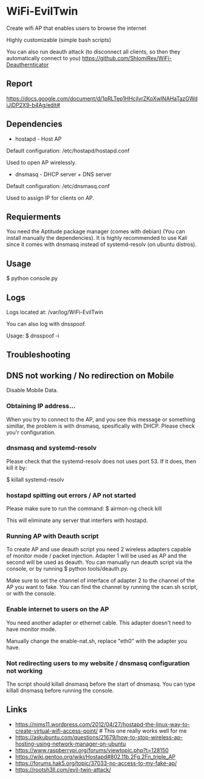 # WiFi-EvilTwin 
Create wifi AP that enables users to browse the internet

Highly customizable (simple bash scripts)

You can also run deauth attack (to disconnect all clients, so then they automatically connect to you)
https://github.com/ShlomiRex/WiFi-Deauthernticator

## Report
https://docs.google.com/document/d/1pRLTep1HHcjlyrZKoXwlNAHaTazGWdiJjDP2X9-b4Ag/edit#

## Dependencies

* hostapd - Host AP

Default configuration: /etc/hostapd/hostapd.conf

Used to open AP wirelessly.


* dnsmasq - DHCP server + DNS server

Default configuration: /etc/dnsmasq.conf

Used to assign IP for clients on AP.

## Requierments 

You need the Aptitude package manager (comes with debian) (You can install manually the dependencies). It is highly recommended to use Kali since it comes with dnsmasq instead of systemd-resolv (on ubuntu distros).

## Usage 
$ python console.py


## Logs 
Logs located at:
/var/log/WiFi-EvilTwin

You can also log with dnsspoof.

Usage:
$ dnsspoof -i <name of interface of AP>


## Troubleshooting

## DNS not working / No redirection on Mobile
Disable Mobile Data.

### Obtaining IP address...
When you try to connect to the AP, and you see this message or something simillar, the problem is with dnsmasq, spesifically with DHCP. Please check you'r configuration.

### dnsmasq and systemd-resolv
Please check that the systemd-resolv does not uses port 53. If it does, then kill it by:

$ killall systemd-resolv

### hostapd spitting out errors / AP not started
Please make sure to run the command:
$ airmon-ng check kill

This will eliminate any server that interfers with hostapd.

### Running AP with Deauth script
To create AP and use deauth script you need 2 wireless adapters capable of monitor mode / packet injection. Adapter 1 will be used as AP and the second will be used as deauth. You can manually run deauth script via the console, or by running $ python tools/deauth.py.

Make sure to set the channel of interface of adapter 2 to the channel of the AP you want to fake. You can find the channel by running the scan.sh script, or with the console.

### Enable internet to users on the AP
You need another adapter or ethernet cable. This adapter doesn't need to have monitor mode.

Manually change the enable-nat.sh, replace "eth0" with the adapter you have.

### Not redirecting users to my website / dnsmasq configuration not working
The script should killall dnsmasq before the start of dnsmasq. You can type killall dnsmasq before running the console.


## Links 
* https://nims11.wordpress.com/2012/04/27/hostapd-the-linux-way-to-create-virtual-wifi-access-point/             # This one really works well for me
* https://askubuntu.com/questions/21679/how-to-stop-wireless-ap-hosting-using-network-manager-on-ubuntu
* https://www.raspberrypi.org/forums/viewtopic.php?t=128150
* https://wiki.gentoo.org/wiki/Hostapd#802.11b.2Fg.2Fn_triple_AP
* https://forums.hak5.org/topic/37033-no-access-to-my-fake-ap/
* https://rootsh3ll.com/evil-twin-attack/
